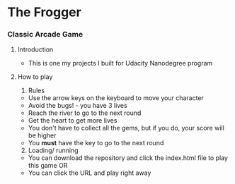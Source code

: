 # The Frogger
### Classic Arcade Game


1. Introduction
    * This is one my projects I built for Udacity Nanodegree program
    
2. How to play
    1. Rules
    * Use the arrow keys on the keyboard to move your character
    * Avoid the bugs! - you have 3 lives
    * Reach the river to go to the next round
    * Get the heart to get more lives
    * You don't have to collect all the gems, but if you do, your score will be higher
    * You **must** have the key to go to the next round
    2. Loading/ running
    * You can download the repository and click the index.html file to play this game
    OR
    * You can click the URL and play right away